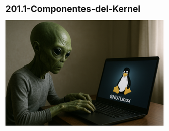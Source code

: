 # 201.1-Componentes-del-Kernel
![LPI Logo](../../../../wallpaper/et_linux.png "Buscando al viejo hombre ")
